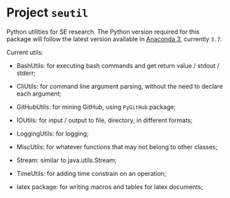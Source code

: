 # Project `seutil`

Python utilities for SE research.  The Python version required for
this package will follow the latest version available in [Anaconda
3](https://www.anaconda.com/distribution/), currently `3.7`.

Current utils:
- BashUtils: for executing bash commands and get return value / stdout / stderr;
- CliUtils: for command line argument parsing, without the need to declare each argument;
- GitHubUtils: for mining GitHub, using `PyGitHub` package;
- IOUtils: for input / output to file, directory, in different formats;
- LoggingUtils: for logging;
- MiscUtils: for whatever functions that may not belong to other classes;
- Stream: similar to java.utils.Stream;
- TimeUtils: for adding time constrain on an operation;

- latex package: for writing macros and tables for latex documents;
